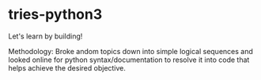 # tries-python3
Let's learn by building!

Methodology:
Broke andom topics down into simple logical sequences and looked online for python syntax/documentation to resolve it into code that helps achieve the desired objective.
